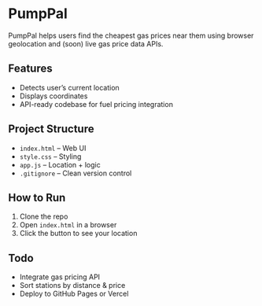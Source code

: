 # PumpPal

PumpPal helps users find the cheapest gas prices near them using browser geolocation and (soon) live gas price data APIs.

## Features
- Detects user’s current location
- Displays coordinates
- API-ready codebase for fuel pricing integration

## Project Structure
- `index.html` – Web UI
- `style.css` – Styling
- `app.js` – Location + logic
- `.gitignore` – Clean version control

## How to Run
1. Clone the repo
2. Open `index.html` in a browser
3. Click the button to see your location

## Todo
- Integrate gas pricing API
- Sort stations by distance & price
- Deploy to GitHub Pages or Vercel
